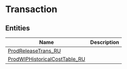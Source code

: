 
# Transaction


## Entities

|Name|Description|
|---|---|
|[ProdReleaseTrans_RU](ProdReleaseTrans_RU.cdm.json)||
|[ProdWIPHistoricalCostTable_RU](ProdWIPHistoricalCostTable_RU.cdm.json)||
